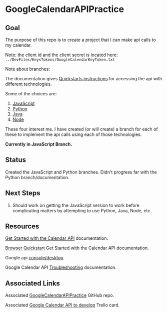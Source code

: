 # GoogleCalendarAPIPractice

## Goal
The purpose of this repo is to create a project that I can make api calls to my calendar.

Note: the client id and the client secret is located here:
`../DevFiles/KeysTokens/GoogleCalendarKeyToken.txt`

Note about branches:

The documentation gives [Quickstarts instructions](https://developers.google.com/calendar/overview#quickstarts) for accessing the api with different technologies. 

Some of the choices are:
1. [JavaScript](https://developers.google.com/calendar/quickstart/js)
2. [Python](https://developers.google.com/calendar/quickstart/python)
3. [Java](https://developers.google.com/calendar/quickstart/java)
4. [Node](https://developers.google.com/calendar/quickstart/nodejs)

These four interest me. I have created (or will create) a branch for each of these to implement the api calls using each of those technologies.

**Currently in JavaScript Branch.**

## Status
Created the JavaScript and Python branches.
Didn't progress far with the Python branch/documentation.

## Next Steps
1. Should work on getting the JavaScript version to work before complicating matters by attempting to use Python, Java, Node, etc.

## Resources
[Get Started with the Calendar API](https://developers.google.com/calendar/overview) documentation.

[Browser Quickstart](https://developers.google.com/calendar/quickstart/js) Get Started with the Calendar API documentation.

Google api [console/desktop](https://console.developers.google.com/apis/dashboard?project=quickstart-1590505598568&authuser=0&pli=1).

Google Calendar API [Troubleshooting](https://developers.google.com/calendar/quickstart/js#troubleshooting) documentation.

## Associated Links
Associated [GoogleCalendarAPIPractice]( https://github.com/JamieBort/GoogleCalendarAPIPractice) GitHub repo.

Associated [Google Calendar API to develop](https://trello.com/c/m6f5DAMg/229-google-calendar-api-to-develop) Trello card.